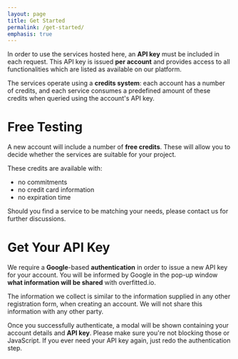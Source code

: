 ```yaml
---
layout: page
title: Get Started
permalink: /get-started/
emphasis: true
---
```


In order to use the services hosted here, an **API key** must be included in each request. This API key is issued **per account** and provides access to all functionalities which are listed as available on our platform.

The services operate using a **credits system**: each account has a number of credits, and each service consumes a predefined amount of these credits when queried using the account's API key.

# Free Testing

A new account will include a number of **free credits**. These will allow you to decide whether the services are suitable for your project.

These credits are available with:
- no commitments
- no credit card information
- no expiration time

Should you find a service to be matching your needs, please contact us for further discussions.


# Get Your API Key

We require a **Google**-based **authentication** in order to issue a new API key for your account. You will be informed by Google in the pop-up window **what information will be shared** with overfitted.io. 

The information we collect is similar to the information supplied in any other registration form, when creating an account. We will not share this information with any other party.

Once you successfully authenticate, a modal will be shown containing your account details and **API key**. Please make sure you're not blocking those or JavaScript. If you ever need your API key again, just redo the authentication step.

<script>
    function handleCredentialResponse(obj) 
    {
        var req = new XMLHttpRequest()

        req.onreadystatechange = function() {
            if (req.readyState == 4) {
                document.getElementById('credentials_modal_content').innerHTML = JSON.stringify(JSON.parse(req.response), null, 4);
                document.getElementById('credentials_modal').style.display = "block";
                document.getElementById('credentials_modal_window').style.display = "block";

            }
        }

        req.open('POST', 'https://db-api.api.overfitted.io/register-api-key', true)
        req.setRequestHeader('Content-type', 'application/x-www-form-urlencoded');
        req.send('credential=' + obj.credential)
    }
</script>

<style>
@keyframes animatetop {
  from {opacity: 0}
  to {opacity: 1}
}

#credentials_modal
{
    display:none; 
    z-index: 9999; 
    position:fixed; 
    width: 100%; 
    height: 100%; 
    top: 0px; 
    left: 0px; 
    background-color: rgba(0, 0 , 0, 0.6);
}

#credentials_modal_window
{
    margin: 15% auto;  
    box-shadow: 1px 1px 10px 0px #444;
    border-radius: 5px;
    width: 60%;
    background-color: #FFF;
    padding: 10px; 
    border: 1px solid #444;
    animation-name: animatetop;
    animation-duration: 0.4s;
    text-align: center;
}

#credentials_modal_content
{
    text-align: left;
}

#close_credentials_modal
{
    font-size: 40px;
    margin: 10px;
}

#close_credentials_modal:hover
{
    cursor: pointer;
    color: #555;
}


</style>

<div id="credentials_modal">
    <div id="credentials_modal_window">
    
    <pre id="credentials_modal_content">
    </pre>

    <span id="close_credentials_modal" onclick="{ document.getElementById('credentials_modal').style.display = 'none'; document.getElementById('credentials_modal_window').style.display = 'none'; }">&times;</span>

    </div>
</div>

<div id="g_id_onload"
    data-client_id="979561231043-5o2h3h23ou83gfa0easjsd7hga1pkokh.apps.googleusercontent.com"
    data-callback="handleCredentialResponse"
    data-auto_prompt="false" style="display:table; margin: 0 auto;">
</div>
<div class="g_id_signin"
    data-type="standard"
    data-size="large"
    data-theme="outline"
    data-text="continue_with"
    data-shape="rectangular"
    data-logo_alignment="left" style="display:table; margin: 0 auto;">
</div>
